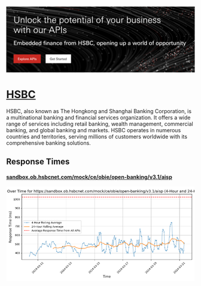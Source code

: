 [![Visit HSBC](imagePreview.png)](https://hsbc.com)

# [HSBC](https://hsbc.com)

HSBC, also known as The Hongkong and Shanghai Banking Corporation, is a multinational banking and financial services organization. It offers a wide range of services including retail banking, wealth management, commercial banking, and global banking and markets. HSBC operates in numerous countries and territories, serving millions of customers worldwide with its comprehensive banking solutions.

## Response Times

#### [sandbox.ob.hsbcnet.com/mock/ce/obie/open-banking/v3.1/aisp](https://sandbox.ob.hsbcnet.com/mock/ce/obie/open-banking/v3.1/aisp)

![sandbox.ob.hsbcnet.com/mock/ce/obie/open-banking/v3.1/aisp](response-time-charts/73616e64626f782e6f622e687362636e65742e636f6d2f6d6f636b2f63652f6f6269652f6f70656e2d62616e6b696e672f76332e312f61697370.png)
